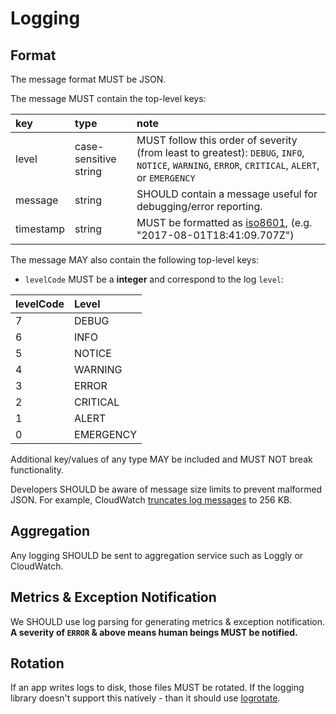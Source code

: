 # Logging

## Format

The message format MUST be JSON.

The message MUST contain the top-level keys:

| key            | type                 | note
| :------------- | :-------------       | :-------------
| level          | case-sensitive string| MUST follow this order of severity (from least to greatest): `DEBUG`, `INFO`, `NOTICE`, `WARNING`, `ERROR`, `CRITICAL`, `ALERT`, or `EMERGENCY`
| message        | string               |SHOULD contain a message useful for debugging/error reporting.
| timestamp      | string               |MUST be formatted as [iso8601](https://en.wikipedia.org/wiki/ISO_8601), (e.g. "2017-08-01T18:41:09.707Z")

The message MAY also contain the following top-level keys:

- `levelCode` MUST be a **integer** and correspond to the log `level`:

| levelCode      | Level          |
| :------------- | :------------- |
| 7              | DEBUG          |
| 6              | INFO           |
| 5              | NOTICE         |
| 4              | WARNING        |
| 3              | ERROR          |
| 2              | CRITICAL       |
| 1              | ALERT          |
| 0              | EMERGENCY      |

Additional key/values of any type MAY be included and MUST NOT break functionality.

Developers SHOULD be aware of message size limits to prevent malformed JSON. For example, CloudWatch [truncates log messages](http://docs.aws.amazon.com/AmazonCloudWatch/latest/logs/cloudwatch_limits_cwl.html) to 256 KB.

## Aggregation

Any logging SHOULD be sent to aggregation service such as Loggly or CloudWatch.

## Metrics & Exception Notification

We SHOULD use log parsing for generating metrics & exception notification.  
**A severity of `ERROR` & above means human beings MUST be notified.**

## Rotation

If an app writes logs to disk, those files MUST be rotated.
If the logging library doesn't support this natively - than it should use [logrotate](https://linux.die.net/man/8/logrotate).

